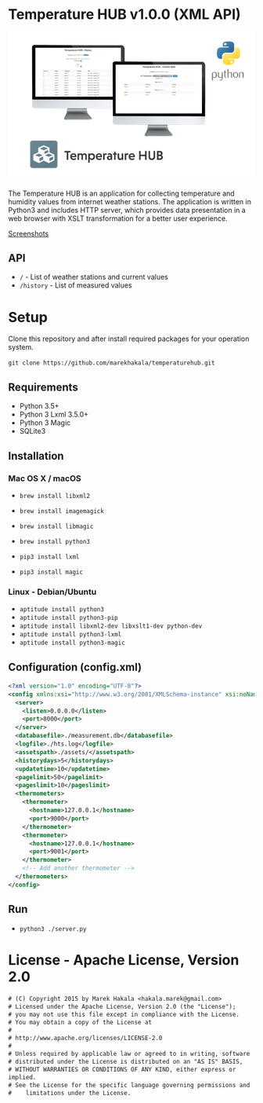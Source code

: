 # Temperature HUB v1.0.0 (XML API)

![Temperature HUB Logo](Screenshots/temperaturehub.png)

The Temperature HUB is an application for collecting temperature and humidity values from internet weather stations. The application is written in Python3 and includes HTTP server, which provides data presentation in a web browser with XSLT transformation for a better user experience.

[Screenshots](Screenshots/)

## API

* `/` - List of weather stations and current values
* `/history` - List of measured values

# Setup

Clone this repository and after install required packages for your operation system.

`git clone https://github.com/marekhakala/temperaturehub.git`

## Requirements

* Python 3.5+
* Python 3 Lxml 3.5.0+
* Python 3 Magic
* SQLite3

## Installation

### Mac OS X / macOS

* `brew install libxml2`
* `brew install imagemagick`
* `brew install libmagic`
* `brew install python3`

* `pip3 install lxml`
* `pip3 install magic`

### Linux - Debian/Ubuntu

* `aptitude install python3`
* `aptitude install python3-pip`
* `aptitude install libxml2-dev libxslt1-dev python-dev`
* `aptitude install python3-lxml`
* `aptitude install python3-magic`

## Configuration (config.xml)

```xml
<?xml version="1.0" encoding="UTF-8"?>
<config xmlns:xsi="http://www.w3.org/2001/XMLSchema-instance" xsi:noNamespaceSchemaLocation="config.xsd">
  <server>
    <listen>0.0.0.0</listen>
    <port>8000</port>
  </server>
  <databasefile>./measurement.db</databasefile>
  <logfile>./hts.log</logfile>
  <assetspath>./assets/</assetspath>
  <historydays>5</historydays>
  <updatetime>10</updatetime>
  <pagelimit>50</pagelimit>
  <pageslimit>10</pageslimit>
  <thermometers>
    <thermometer>
      <hostname>127.0.0.1</hostname>
      <port>9000</port>
    </thermometer>
    <thermometer>
      <hostname>127.0.0.1</hostname>
      <port>9001</port>
    </thermometer>
    <!-- Add another thermometer -->
  </thermometers>
</config>
```

## Run

* `python3 ./server.py`

# License - Apache License, Version 2.0

```
# (C) Copyright 2015 by Marek Hakala <hakala.marek@gmail.com>
# Licensed under the Apache License, Version 2.0 (the "License");
# you may not use this file except in compliance with the License.
# You may obtain a copy of the License at
#
# http://www.apache.org/licenses/LICENSE-2.0
#
# Unless required by applicable law or agreed to in writing, software
# distributed under the License is distributed on an "AS IS" BASIS,
# WITHOUT WARRANTIES OR CONDITIONS OF ANY KIND, either express or implied.
# See the License for the specific language governing permissions and
#    limitations under the License.
```
